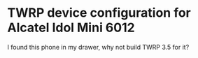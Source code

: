 # TWRP device configuration for Alcatel Idol Mini 6012

I found this phone in my drawer, why not build TWRP 3.5 for it?
